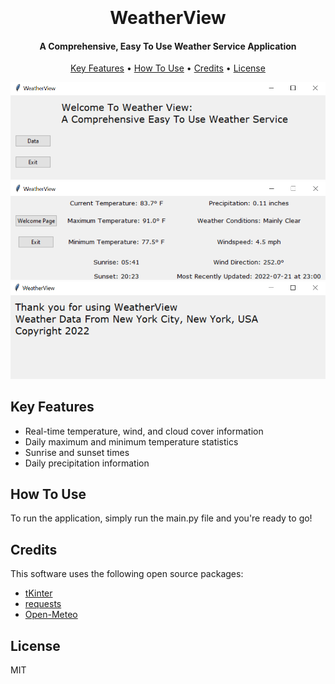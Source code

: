 
<h1 align="center">
  <br>
  
  <br>
  WeatherView
  <br>
</h1>

<h4 align="center">A Comprehensive, Easy To Use Weather Service Application</h4>



<p align="center">
  <a href="#key-features">Key Features</a> •
  <a href="#how-to-use">How To Use</a> •
  <a href="#credits">Credits</a> •
  <a href="#license">License</a>
</p>

![screenshot](WelcomePage.png)
![screenshot](datapage.png)
![screenshot](ExitPage.png)


## Key Features

* Real-time temperature, wind, and cloud cover information
* Daily maximum and minimum temperature statistics
* Sunrise and sunset times
* Daily precipitation information 



## How To Use

To run the application, simply run the main.py file and you're ready to go!

## Credits

This software uses the following open source packages:

- [tKinter](https://docs.python.org/3/library/tkinter.html)
- [requests](https://pypi.org/project/requests/)
- [Open-Meteo](https://open-meteo.com/en)

## License

MIT
